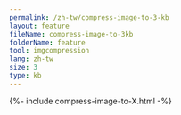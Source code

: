 ```yaml
---
permalink: /zh-tw/compress-image-to-3-kb
layout: feature
fileName: compress-image-to-3kb
folderName: feature
tool: imgcompression
lang: zh-tw
size: 3
type: kb
---
```


{%- include compress-image-to-X.html -%}
